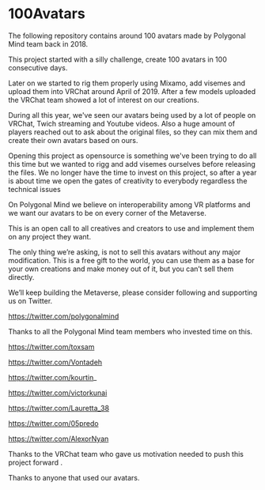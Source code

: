 # 100Avatars
The following repository contains around 100 avatars made by Polygonal Mind team back in 2018.

This project started with a silly challenge, create 100 avatars in 100 consecutive days.

Later on we started to rig them properly using Mixamo, add visemes and upload them into VRChat around April of 2019. After a few models uploaded the VRChat team showed a lot of interest on our creations.

During all this year, we've seen our avatars being used by a lot of people on VRChat, Twich streaming and Youtube videos. Also a huge amount of players reached out  to ask about the original files, so they can mix them and create their own avatars based on ours.

Opening this project as opensource is something we've been trying to do all this time but we wanted to rigg and add visemes ourselves before releasing the files. We no longer have the time to invest on this project, so after a year is about time we open the gates of creativity to everybody regardless the technical issues

On Polygonal Mind we believe on interoperability among VR platforms and we want our avatars to be on every corner of the Metaverse.

This is an open call to all creatives and creators to use and implement them on any project they want.

The only thing we’re asking, is not to sell this avatars without any major modification. This is a free gift to the world, you can use them as a base for your own creations and make money out of it, but you can’t sell them directly.

We’ll keep building the Metaverse, please consider following and supporting us on Twitter.

https://twitter.com/polygonalmind


Thanks to all the Polygonal Mind team members who invested time on this.

https://twitter.com/toxsam

https://twitter.com/Vontadeh

https://twitter.com/kourtin_

https://twitter.com/victorkunai

https://twitter.com/Lauretta_38

https://twitter.com/05predo

https://twitter.com/AlexorNyan


Thanks to the VRChat team who gave us motivation needed to push this project forward .

Thanks to anyone that used our avatars.
